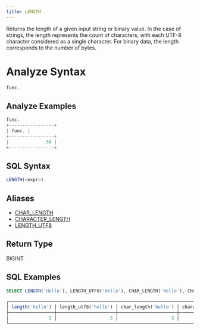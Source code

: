 ```yaml
---
title: LENGTH
---
```


Returns the length of a given input string or binary value. In the case of strings, the length represents the count of characters, with each UTF-8 character considered as a single character. For binary data, the length corresponds to the number of bytes.

# Analyze Syntax

```python
func.
```

## Analyze Examples
```python
func.
+-----------------+
| func. |
+-----------------+
|              50 |
+-----------------+
```

## SQL Syntax

```sql
LENGTH(<expr>)
```

## Aliases

- [CHAR_LENGTH](char-length.md)
- [CHARACTER_LENGTH](character-length.md)
- [LENGTH_UTF8](length-utf8.md)

## Return Type

BIGINT

## SQL Examples

```sql
SELECT LENGTH('Hello'), LENGTH_UTF8('Hello'), CHAR_LENGTH('Hello'), CHARACTER_LENGTH('Hello');

┌───────────────────────────────────────────────────────────────────────────────────────────┐
│ length('hello') │ length_utf8('hello') │ char_length('hello') │ character_length('hello') │
├─────────────────┼──────────────────────┼──────────────────────┼───────────────────────────┤
│               5 │                    5 │                    5 │                         5 │
└───────────────────────────────────────────────────────────────────────────────────────────┘
```